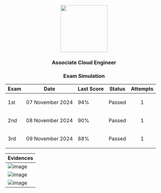 <div align=center>
  <img src="https://github.com/user-attachments/assets/33c04272-527c-49a2-98d1-639fbf0062d0" height=150 />
  <h3>Associate Cloud Engineer<h3>
    Exam Simulation
</div>

<div align=center>

| Exam | Date | Last Score | Status | Attempts |
|---|---|---|---|---|
| 1st | 07 November 2024 | 94% | Passed | <p align=center>1</p> |
| 2nd | 08 November 2024 | 90% | Passed | <p align=center>1</p> |
| 3rd | 09 November 2024 | 88% | Passed | <p align=center>1</p> |

</div>

<div align=center>

| Evidences |
|---|
| ![image](https://github.com/user-attachments/assets/541c1668-b4d6-45a8-b906-91c28c4eff04) |
| ![image](https://github.com/user-attachments/assets/5118dc76-7b8e-4844-b29e-b549b7bbf6a9) |
| ![image](https://github.com/user-attachments/assets/99607f10-9340-4d3e-ba9d-c7be9b2a5fa6) |

</div>
